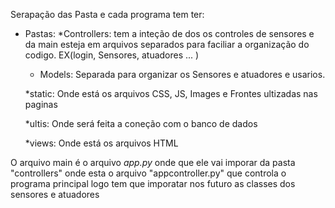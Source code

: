 Serapação das Pasta e cada programa tem ter: 

* Pastas:
    *Controllers: tem a inteção de dos os controles de sensores e da main esteja em arquivos separados para faciliar a organização do codigo. EX(login, Sensores, atuadores ... )

    * Models: Separada para  organizar os Sensores e atuadores e usarios. 

    *static: Onde está os arquivos CSS, JS, Images e Frontes ultizadas nas paginas

    *ultis: Onde será feita a coneção com o banco de dados

    *views: Onde está os arquivos HTML

O arquivo main é o arquivo *app.py* onde que ele vai imporar da pasta "controllers" onde esta o arquivo "appcontroller.py" que controla o programa  principal logo tem que imporatar nos futuro as classes dos sensores e atuadores 

